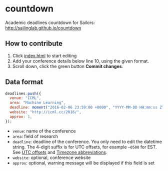 # countdown

Academic deadlines countdown for Sailors: http://sailinglab.github.io/countdown 

## How to contribute

1. Click [index.html](https://github.com/sailinglab/countdown/edit/gh-pages/index.html) to start editing
2. Add your conference details below line 10, using the given format. 
3. Scroll down, click the green button **Commit changes**. 

## Data format

```javascript
deadlines.push({
  venue: "ICML",
  area: "Machine Learning",
  deadline: moment("2016-02-06 23:59:00 +0000", "YYYY-MM-DD HH:mm:ss Z"),
  website: "http://icml.cc/2016/",
  approx: 1,
});
```

- `venue`: name of the conference
- `area`: field of research
- `deadline`: deadline of the conference. You only need to edit the datetime string. The 4-digit suffix is for UTC offsets, for example `−0500` for EST. See [UTC offsets][1] and [Timezone abbreviations][2]. 
- `website`: optional, conference website
- `approx`: optional, warning message will be displayed if this field is set

[1]: https://en.wikipedia.org/wiki/List_of_UTC_time_offsets
[2]: https://en.wikipedia.org/wiki/List_of_time_zone_abbreviations
